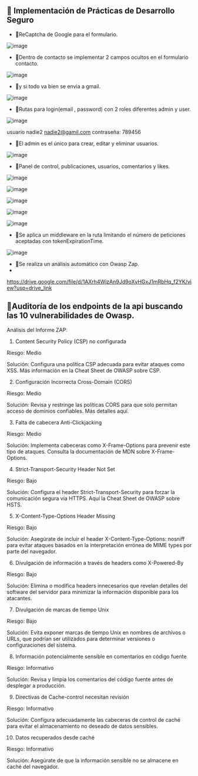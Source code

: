 ## 🚨 Implementación de Prácticas de Desarrollo Seguro
- 🔹ReCaptcha de Google para el formulario.

![image](https://github.com/MamenFB/BLOG/assets/106315129/402a97a6-7262-46e2-9d29-88550c7108ee)

- 🔹Dentro de contacto se implementar 2 campos ocultos en el formulario contacto.

![image](https://github.com/MamenFB/BLOG/assets/106315129/75892841-6e0a-48fd-8f1a-ea86603d7391)

- 🔹y si todo va bien se envia a gmail.

![image](https://github.com/MamenFB/BLOG/assets/106315129/9f6bcaa2-d3bf-4c6a-a992-008583c4e073)

- 🔹Rutas para login(email , password) con 2 roles diferentes admin y user.

![image](https://github.com/MamenFB/BLOG/assets/106315129/84244f95-51bb-44f7-aa13-a8a406014377)


usuario 
nadie2
nadie2@gamil.com
contraseña:
789456
- 🔹El admin es el único para crear, editar y eliminar usuarios.

![image](https://github.com/MamenFB/BLOG/assets/106315129/a577c29c-6a00-413f-bffd-0d78cbf9517d)

- 🔹Panel de control, publicaciones, usuarios, comentarios y likes.

![image](https://github.com/MamenFB/BLOG/assets/106315129/a9e50161-e12f-472b-a7f3-c039d9fa8159)

![image](https://github.com/MamenFB/BLOG/assets/106315129/bdd0cacf-618f-4608-bd3b-dbe5bdab22e2)

![image](https://github.com/MamenFB/BLOG/assets/106315129/42e5a177-1d13-4f36-854a-479a543c5229)

![image](https://github.com/MamenFB/BLOG/assets/106315129/c958faee-fb1a-411e-bcde-fcca35c95858)

![image](https://github.com/MamenFB/BLOG/assets/106315129/4ae50b68-3964-4840-8129-187d4cdac687)

- 🔹Se aplica un middleware en la ruta limitando el número de peticiones aceptadas con tokenExpirationTime.


![image](https://github.com/MamenFB/BLOG/assets/106315129/91da87ad-dea7-4148-8ccd-e0908e6a83ec)

- 🔹Se realiza un análisis automático con Owasp Zap.
- 
https://drive.google.com/file/d/1AXrh4WjzAn9Jd9oXyHGxJ1mRbHq_f2YK/view?usp=drive_link

## 🚨Auditoría de los endpoints de la api buscando las 10 vulnerabilidades de Owasp.

Análisis del Informe ZAP:

1. Content Security Policy (CSP) no configurada

Riesgo: Medio

Solución: Configura una política CSP adecuada para evitar ataques como XSS. Más información en la Cheat Sheet de OWASP sobre CSP.

2. Configuración Incorrecta Cross-Domain (CORS)

Riesgo: Medio

Solución: Revisa y restringe las políticas CORS para que solo permitan acceso de dominios confiables. Más detalles aquí.

3. Falta de cabecera Anti-Clickjacking

Riesgo: Medio

Solución: Implementa cabeceras como X-Frame-Options para prevenir este tipo de ataques. Consulta la documentación de MDN sobre X-Frame-Options.

4. Strict-Transport-Security Header Not Set

Riesgo: Bajo

Solución: Configura el header Strict-Transport-Security para forzar la comunicación segura vía HTTPS. Aquí la Cheat Sheet de OWASP sobre HSTS.

5. X-Content-Type-Options Header Missing

Riesgo: Bajo

Solución: Asegúrate de incluir el header X-Content-Type-Options: nosniff para evitar ataques basados en la interpretación errónea de MIME types por parte del navegador.

6. Divulgación de información a través de headers como X-Powered-By

Riesgo: Bajo

Solución: Elimina o modifica headers innecesarios que revelan detalles del software del servidor para minimizar la información disponible para los atacantes.

7. Divulgación de marcas de tiempo Unix

Riesgo: Bajo

Solución: Evita exponer marcas de tiempo Unix en nombres de archivos o URLs, que podrían ser utilizados para determinar versiones o configuraciones del sistema.

8. Información potencialmente sensible en comentarios en código fuente

Riesgo: Informativo

Solución: Revisa y limpia los comentarios del código fuente antes de desplegar a producción.

9. Directivas de Cache-control necesitan revisión

Riesgo: Informativo

Solución: Configura adecuadamente las cabeceras de control de caché para evitar el almacenamiento no deseado de datos sensibles.

10. Datos recuperados desde caché

Riesgo: Informativo

Solución: Asegúrate de que la información sensible no se almacene en caché del navegador.